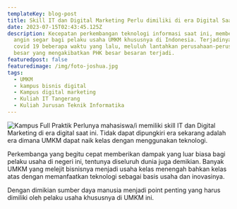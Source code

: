 ```yaml
---
templateKey: blog-post
title: Skill IT dan Digital Marketing Perlu dimiliki di era Digital Saat ini
date: 2023-07-15T02:43:45.125Z
description: Kecepatan perkembangan teknologi informasi saat ini, memberikan
  angin segar bagi pelaku usaha UMKM khususnya di Indonesia. Terjadinya pandemi
  covid 19 beberapa waktu yang lalu, meluluh lantahkan perusahaan-perusahaan
  besar yang mengakibatkan PHK besar besaran terjadi.
featuredpost: false
featuredimage: /img/foto-joshua.jpg
tags:
  - UMKM
  - kampus bisnis digital
  - Kampus digital marketing
  - Kuliah IT Tangerang
  - Kuliah Jurusan Teknik Informatika
---
```

![Kampus Full Praktik](/img/foto-joshua.jpg "Kampus Full Praktik")
P﻿erlunya mahasiswa/i memiliki skill IT dan Digital Marketing di era digital saat ini. Tidak dapat dipungkiri era sekarang adalah era dimana UMKM dapat naik kelas dengan menggunakan teknologi.

P﻿erkembanga yang begitu cepat memberikan dampak yang luar biasa bagi pelaku usaha di negeri ini, tentunya diseluruh dunia juga demikian. Banyak UMKM yang melejit bisnisnya menjadi usaha kelas menengah bahkan kelas atas dengan memanfaatkan teknologi sebagai basis usaha dan inovasinya.

D﻿engan dimikian sumber daya manusia menjadi point penting yang harus dimiliki oleh pelaku usaha khususnya di UMKM ini.